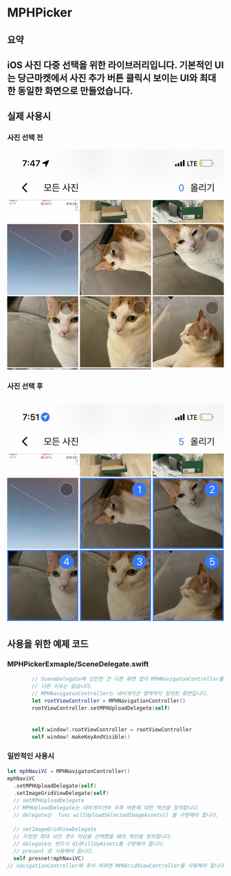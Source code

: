 # MPHPicker
## 요약
iOS 사진 다중 선택을 위한 라이브러리입니다. 기본적인 UI는 당근마켓에서 사진 추가 버튼 클릭시 보이는 UI와 최대한 동일한 화면으로 만들었습니다.
---
## 실제 사용시
### 사진 선택 전
![사진 선택 전](./MPHPickerExample/before.jpg)

### 사진 선택 후
![사진 선택 후](./MPHPickerExample/after.jpg)
---
## 사용을 위한 예제 코드
### MPHPickerExmaple/SceneDelegate.swift
```swift
        // SceneDelegate에 선언한 건 다른 화면 없이 MPHNavigatonController를 루트 뷰로 하기 위해서 입니다.
        // 다른 이유는 없습니다.
        // MPHNavigatonController는 네비게이션 영역까지 정의된 화면입니다.
        let rootViewController = MPHNavigationController()
        rootViewController.setMPHUploadDelegete(self)
        
        
        self.window?.rootViewController = rootViewController
        self.window?.makeKeyAndVisible()
```
### 일반적인 사용시
```swift
let mphNaviVC = MPHNavigatonController()
mphNaviVC
  .setMPHUploadDelegate(self)
  .setImageGridViewDelegate(self)
  // setMPHUploadDelegate
  // MPHUploadDelegate는 네비게이션바 우측 버튼에 대한 액션을 정의합니다.
  // delegate는  func willUploadSelectedImageAssets() 를 구현해야 합니다.
  
  // setImageGridViewDelegate
  // 지정한 최대 사진 갯수 이상을 선택했을 때의 액션을 정의합니다.
  // delegate는 반드시 didFillUpAssets를 구현해야 합니다.
  // present 로 사용해야 합니다.
  self.presnet(mphNaviVC)
// navigationController에 푸쉬 하려면 MPHGridViewController를 사용해야 합니다. 설명은 나주에 추가하겠습니다.
```
